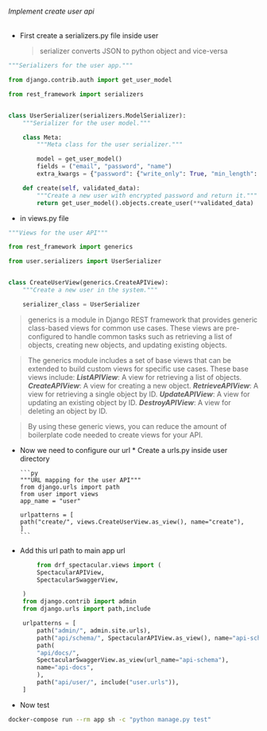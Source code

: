 ###### Implement create user api

-   First create a serializers.py file inside user
    > serializer converts JSON to python object and vice-versa

```py
"""Serializers for the user app."""

from django.contrib.auth import get_user_model

from rest_framework import serializers


class UserSerializer(serializers.ModelSerializer):
    """Serializer for the user model."""

    class Meta:
        """Meta class for the user serializer."""

        model = get_user_model()
        fields = ("email", "password", "name")
        extra_kwargs = {"password": {"write_only": True, "min_length": 5}}

    def create(self, validated_data):
        """Create a new user with encrypted password and return it."""
        return get_user_model().objects.create_user(**validated_data)
```

-   in views.py file

```py
"""Views for the user API"""

from rest_framework import generics

from user.serializers import UserSerializer


class CreateUserView(generics.CreateAPIView):
    """Create a new user in the system."""

    serializer_class = UserSerializer
```

> generics is a module in Django REST framework that provides generic class-based views for common use cases. These views are pre-configured to handle common tasks such as retrieving a list of objects, creating new objects, and updating existing objects.

> The generics module includes a set of base views that can be extended to build custom views for specific use cases. These base views include:
> **_ListAPIView_**: A view for retrieving a list of objects.
> **_CreateAPIView_**: A view for creating a new object.
> **_RetrieveAPIView_**: A view for retrieving a single object by ID.
> **_UpdateAPIView_**: A view for updating an existing object by ID.
> **_DestroyAPIView_**: A view for deleting an object by ID.

> By using these generic views, you can reduce the amount of boilerplate code needed to create views for your API.

-   Now we need to configure our url \* Create a urls.py inside user directory

        ```py
        """URL mapping for the user API"""
        from django.urls import path
        from user import views
        app_name = "user"

        urlpatterns = [
        path("create/", views.CreateUserView.as_view(), name="create"),
        ]
        ```

*   Add this url path to main app url

```py
        from drf_spectacular.views import (
        SpectacularAPIView,
        SpectacularSwaggerView,

    )
    from django.contrib import admin
    from django.urls import path,include

    urlpatterns = [
        path("admin/", admin.site.urls),
        path("api/schema/", SpectacularAPIView.as_view(), name="api-schema"),
        path(
        "api/docs/",
        SpectacularSwaggerView.as_view(url_name="api-schema"),
        name="api-docs",
        ),
        path("api/user/", include("user.urls")),
    ]

```
* Now test
```sh
docker-compose run --rm app sh -c "python manage.py test"
```